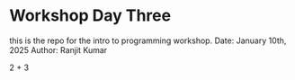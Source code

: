 # Workshop Day Three
this is the repo for the intro to programming workshop.
Date: January 10th, 2025
Author: Ranjit Kumar

2 + 3
